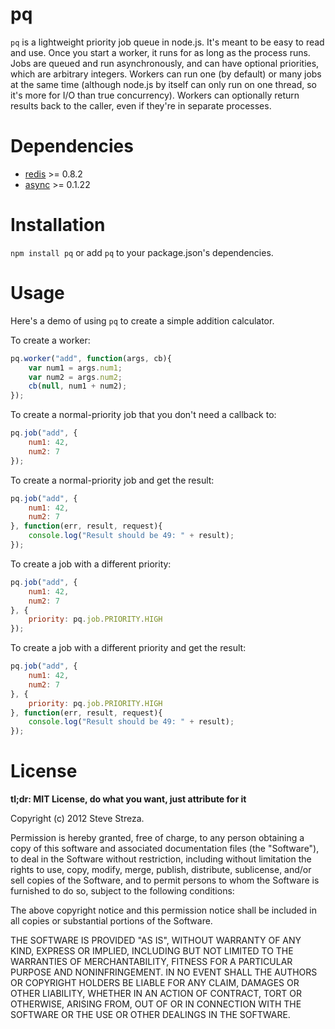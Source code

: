 pq
==

`pq` is a lightweight priority job queue in node.js. It's meant to be easy to read and use. Once you start a worker, it runs for as long as the process runs. Jobs are queued and run asynchronously, and can have optional priorities, which are arbitrary integers. Workers can run one (by default) or many jobs at the same time (although node.js by itself can only run on one thread, so it's more for I/O than true concurrency). Workers can optionally return results back to the caller, even if they're in separate processes.

Dependencies
============

- [redis](https://github.com/mranney/node_redis) >= 0.8.2
- [async](https://github.com/caolan/async) >= 0.1.22

Installation
============

`npm install pq` or add `pq` to your package.json's dependencies.

Usage
=====

Here's a demo of using `pq` to create a simple addition calculator.

To create a worker:

```javascript
pq.worker("add", function(args, cb){
	var num1 = args.num1;
	var num2 = args.num2;
	cb(null, num1 + num2);
});
```

To create a normal-priority job that you don't need a callback to:

```javascript
pq.job("add", {
	num1: 42,
	num2: 7
});
```

To create a normal-priority job and get the result:

```javascript
pq.job("add", {
	num1: 42,
	num2: 7
}, function(err, result, request){
	console.log("Result should be 49: " + result);
});
```

To create a job with a different priority:

```javascript
pq.job("add", {
	num1: 42,
	num2: 7
}, {
	priority: pq.job.PRIORITY.HIGH
});
```

To create a job with a different priority and get the result:

```javascript
pq.job("add", {
	num1: 42,
	num2: 7
}, {
	priority: pq.job.PRIORITY.HIGH
}, function(err, result, request){
	console.log("Result should be 49: " + result);
});
```

License
=======

**tl;dr: MIT License, do what you want, just attribute for it**

Copyright (c) 2012 Steve Streza.

Permission is hereby granted, free of charge, to any person obtaining a copy of this software and associated documentation files (the "Software"), to deal in the Software without restriction, including without limitation the rights to use, copy, modify, merge, publish, distribute, sublicense, and/or sell copies of the Software, and to permit persons to whom the Software is furnished to do so, subject to the following conditions:

The above copyright notice and this permission notice shall be included in all copies or substantial portions of the Software.

THE SOFTWARE IS PROVIDED "AS IS", WITHOUT WARRANTY OF ANY KIND, EXPRESS OR IMPLIED, INCLUDING BUT NOT LIMITED TO THE WARRANTIES OF MERCHANTABILITY, FITNESS FOR A PARTICULAR PURPOSE AND NONINFRINGEMENT. IN NO EVENT SHALL THE AUTHORS OR COPYRIGHT HOLDERS BE LIABLE FOR ANY CLAIM, DAMAGES OR OTHER LIABILITY, WHETHER IN AN ACTION OF CONTRACT, TORT OR OTHERWISE, ARISING FROM, OUT OF OR IN CONNECTION WITH THE SOFTWARE OR THE USE OR OTHER DEALINGS IN THE SOFTWARE.